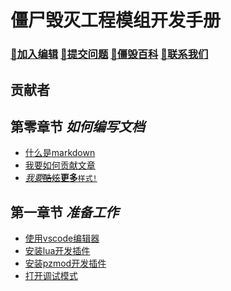 # 僵尸毁灭工程模组开发手册
### [📝加入编辑](https://github.com/iPlanC/pz-modding-guide) [🤔提交问题](https://github.com/iPlanC/pz-modding-guide/issue) [🔎僵毁百科](https://github.com/iPlanC/pz-modding-guide/wiki) [🔗联系我们]()

## 贡献者
<!-- readme: collaborators,contributors -start -->
<!-- readme: collaborators,contributors -end -->

## 第零章节 *如何编写文档*
- [什么是markdown](./chapter0/0.1-what-is-markdown.md)
- [我要如何贡献文章]()
- [*我要*~~酷炫~~**更多**`样式!`]()

## 第一章节 *准备工作*
- [使用vscode编辑器](./chapter1/1.1-install-vscode.md)
- [安装lua开发插件](./chapter1/1.2-install-lua-extension.md)
- [安装pzmod开发插件](./chapter1/1.3-install-pzmod-extension.md)
- [打开调试模式](./chapter1/1.4-turn-on-debug-mode.md)
